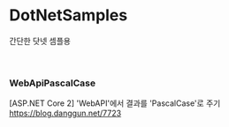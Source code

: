 # DotNetSamples<br />
간단한 닷넷 셈플용<br />
<br />
<br />
### WebApiPascalCase<br />
[ASP.NET Core 2] 'WebAPI'에서 결과를 'PascalCase'로 주기<br />
https://blog.danggun.net/7723<br />
<br />
<br />
